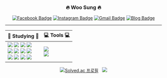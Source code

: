 
<div align=center>
  
### :fire: Woo Sung :fire:

[![Facebook Badge](https://img.shields.io/badge/facebook-1877f2?style=flat-square&logo=facebook&logoColor=white&link=https://www.facebook.com/woosung9801)](https://www.facebook.com/woosung9801)
[![Instagram Badge](https://img.shields.io/badge/Instagram-E4405F?style=flat-square&logo=instagram&logoColor=white&link=https://www.instagram.com/woosung_o3o)](https://www.instagram.com/woosung_o3o)
[![Gmail Badge](https://img.shields.io/badge/Gmail-d14836?style=flat-square&logo=Gmail&logoColor=white&link=mailto:woosung9801@gmail.com)](mailto:woosung9801@gmail.com)
[![Blog Badge](https://img.shields.io/badge/Tistory-000000?style=flat-square&logo=velog&logoColor=white&link=mailto:https://woosung9801.tistory.com/)](https://woosung9801.tistory.com/)
<hr/>

| :book: Studying :book: | :computer: Tools :computer: |
| ----------------------------- | ---------------------------------- |
| <a href="https://woosung9801.tistory.com/"><img src="https://img.shields.io/badge/Python-3766AB?style=flat-square&logo=Python&logoColor=white"/></a>&nbsp;<a href="https://woosung9801.tistory.com/"><img src="https://img.shields.io/badge/Node.js-339933?style=flat-square&logo=nodedotjs&logoColor=white"/></a>&nbsp;<a href="https://woosung9801.tistory.com/"><img src="https://img.shields.io/badge/React.js-61DAFB?style=flat-square&logo=react&logoColor=black"/></a>&nbsp;<a href="https://woosung9801.tistory.com/"><img src="https://img.shields.io/badge/Spring Boot-6DB33F?style=flat-square&logo=springboot&logoColor=white"/></a></br><a href="https://woosung9801.tistory.com/"><img src="https://img.shields.io/badge/HTML5-E34F26?style=flat-square&logo=html5&logoColor=white"/></a>&nbsp;<a href="https://woosung9801.tistory.com/"><img src="https://img.shields.io/badge/CSS3-1572B6?style=flat-square&logo=css3&logoColor=white"/></a>&nbsp;<a href="https://woosung9801.tistory.com/"><img src="https://img.shields.io/badge/JavaScript-F7DF1E?style=flat-square&logo=javascript&logoColor=white"/></a>&nbsp;<a href="https://woosung9801.tistory.com/"><img src="https://img.shields.io/badge/TypeScript-3178C6?style=flat-square&logo=typescript&logoColor=white"/></a></br><a href="https://woosung9801.tistory.com/"><img src="https://img.shields.io/badge/MySQL-4479A1?style=flat-square&logo=mysql&logoColor=white"/></a>&nbsp;<a href="https://woosung9801.tistory.com/"><img src="https://img.shields.io/badge/MariaDB-003545?style=flat-square&logo=mariadb&logoColor=white"/></a>&nbsp;<a href="https://woosung9801.tistory.com/"><img src="https://img.shields.io/badge/MongoDB-47A248?style=flat-square&logo=mongodb&logoColor=white"/></a>&nbsp;<a href="https://woosung9801.tistory.com/"><img src="https://img.shields.io/badge/OracleDB-F80000?style=flat-square&logo=oracle&logoColor=white"/></a> | <a href="https://woosung9801.tistory.com/"><img src="https://img.shields.io/badge/Visual Studio Code-007ACC?style=flat-square&logo=visualstudiocode&logoColor=white"/></a></br><a href="https://woosung9801.tistory.com/"><img src="https://img.shields.io/badge/IntelliJ IDEA-000000?style=flat-square&logo=intellijidea&logoColor=white"/></a> |

<!-- &nbsp;<a href="https://woosung9801.tistory.com/"><img src="https://img.shields.io/badge/GitHub-181717?style=flat-square&logo=github&logoColor=white"/></a> -->
<!-- [![Top Langs](https://github-readme-stats.vercel.app/api/top-langs/?username=sun980120)](https://github.com/sun980120/github-readme-stats) -->

<!-- 
- 👋 Hi, I’m Woosung Hong
- 👀 I’m interested in Back-End & Front-End
- 🌱 I’m currently learning Back-End : Node.js, MySQL, MariaDB, MongoDB, OracleDB & Front-End : React.js, HTML, CSS, JavaScript
- 💞️ I’m looking to collaborate on Back-End
- 📫 How to reach me woosung9801@gmail.com -->

<!---
sun980120/sun980120 is a ✨ special ✨ repository because its `README.md` (this file) appears on your GitHub profile.
You can click the Preview link to take a look at your changes.
--->

<!-- ![Anurag's GitHub stats](https://github-readme-stats.vercel.app/api?username=sun980120&show_icons=true) -->

[![Solved.ac 프로필](http://mazassumnida.wtf/api/v2/generate_badge?boj=sun980120)](https://solved.ac/sun980120) &nbsp; <img src="http://mazandi.herokuapp.com/api?handle=sun980120&theme=warm"/>

</div>

<!-- ![Footer](https://capsule-render.vercel.app/api?type=waving&color=auto&height=200&section=footer) -->
